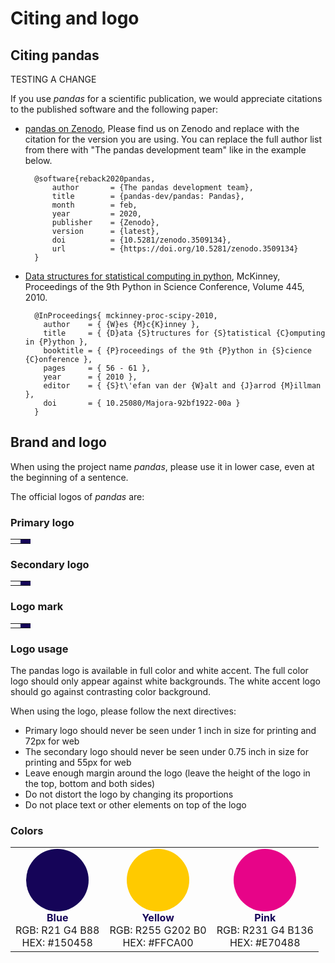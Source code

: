 # Citing and logo

## Citing pandas

TESTING A CHANGE

If you use _pandas_ for a scientific publication, we would appreciate citations to the published software and the
following paper:

- [pandas on Zenodo](https://zenodo.org/search?page=1&size=20&q=conceptrecid%3A%223509134%22&sort=-version&all_versions=True),
   Please find us on Zenodo and replace with the citation for the version you are using. You can replace the full author
   list from there with "The pandas development team" like in the example below.

        @software{reback2020pandas,
            author       = {The pandas development team},
            title        = {pandas-dev/pandas: Pandas},
            month        = feb,
            year         = 2020,
            publisher    = {Zenodo},
            version      = {latest},
            doi          = {10.5281/zenodo.3509134},
            url          = {https://doi.org/10.5281/zenodo.3509134}
        }

- [Data structures for statistical computing in python](https://pub.curvenote.com/01908378-3686-7168-a380-d82bbf21c799/public/mckinney-57fc0d4e8a08cd7f26a4b8bf468a71f4.pdf),
   McKinney, Proceedings of the 9th Python in Science Conference, Volume 445, 2010.

        @InProceedings{ mckinney-proc-scipy-2010,
          author    = { {W}es {M}c{K}inney },
          title     = { {D}ata {S}tructures for {S}tatistical {C}omputing in {P}ython },
          booktitle = { {P}roceedings of the 9th {P}ython in {S}cience {C}onference },
          pages     = { 56 - 61 },
          year      = { 2010 },
          editor    = { {S}t\'efan van der {W}alt and {J}arrod {M}illman },
          doi       = { 10.25080/Majora-92bf1922-00a }
        }

## Brand and logo

When using the project name _pandas_, please use it in lower case, even at the beginning of a sentence.

The official logos of _pandas_ are:

### Primary logo

<table class="table logo">
    <tr>
        <td>
            <img alt="" src="{{ base_url }}static/img/pandas.svg"/>
        </td>
        <td style="background-color: #150458">
            <img alt="" src="{{ base_url }}static/img/pandas_white.svg"/>
        </td>
    </tr>
</table>

### Secondary logo

<table class="table logo">
    <tr>
        <td>
            <img alt="" src="{{ base_url }}static/img/pandas_secondary.svg"/>
        </td>
        <td style="background-color: #150458">
            <img alt="" src="{{ base_url }}static/img/pandas_secondary_white.svg"/>
        </td>
    </tr>
</table>

### Logo mark

<table class="table logo">
    <tr>
        <td>
            <img alt="" src="{{ base_url }}static/img/pandas_mark.svg"/>
        </td>
        <td style="background-color: #150458">
            <img alt="" src="{{ base_url }}static/img/pandas_mark_white.svg"/>
        </td>
    </tr>
</table>

### Logo usage

The pandas logo is available in full color and white accent.
The full color logo should only appear against white backgrounds.
The white accent logo should go against contrasting color background.

When using the logo, please follow the next directives:

- Primary logo should never be seen under 1 inch in size for printing and 72px for web
- The secondary logo should never be seen under 0.75 inch in size for printing and 55px for web
- Leave enough margin around the logo (leave the height of the logo in the top, bottom and both sides)
- Do not distort the logo by changing its proportions
- Do not place text or other elements on top of the logo

### Colors

<table class="table">
    <tr>
        <td style="text-align: center;">
            <svg xmlns="http://www.w3.org/2000/svg" width="100" height="100">
                <circle cx="50" cy="50" r="50" fill="#150458"/>
            </svg>
            <br/>
            <b style="color: #150458;">Blue</b><br/>
            RGB: R21 G4 B88<br/>
            HEX: #150458
        </td>
        <td style="text-align: center;">
            <svg xmlns="http://www.w3.org/2000/svg" width="100" height="100">
                <circle cx="50" cy="50" r="50" fill="#ffca00"/>
            </svg>
            <br/>
            <b style="color: #150458;">Yellow</b><br/>
            RGB: R255 G202 B0<br/>
            HEX: #FFCA00
        </td>
        <td style="text-align: center;">
            <svg xmlns="http://www.w3.org/2000/svg" width="100" height="100">
                <circle cx="50" cy="50" r="50" fill="#e70488"/>
            </svg>
            <br/>
            <b style="color: #150458;">Pink</b><br/>
            RGB: R231 G4 B136<br/>
            HEX: #E70488
        </td>
    </tr>
</table>
